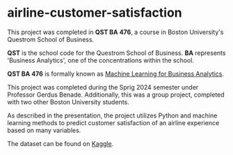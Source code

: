 # airline-customer-satisfaction

This project was completed in **QST BA 476**, a course in Boston University's Questrom School of Business.

**QST** is the school code for the Questrom School of Business.
**BA** represents 'Business Analytics', one of the concentrations within the school.

**QST BA 476** is formally known as [Machine Learning for Business Analytics](https://www.bu.edu/academics/questrom/courses/qst-ba-476/).

This project was completed during the Sprig 2024 semester under Professor Gerdus Benade. Additionally, this was a group project, completed with two other Boston University students.

As described in the presentation, the project utilizes Python and machine learning methods to predict customer satisfaction of an airline experience based on many variables.

The dataset can be found on [Kaggle](https://www.kaggle.com/datasets/teejmahal20/airline-passenger-satisfaction?search=business&tags=13302-Classification).

